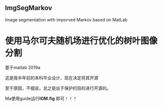 ## ImgSegMarkov

Image segmentation with imporved Markov based on MatLab

# 使用马尔可夫随机场进行优化的树叶图像分割

基于matlab 2019a

这是我半年前的本科毕业设计，现在决定将其开源

至于原因，不细说，总之是出于保护的目的进行开源的。

Ma使用guide运行**IOM.fig** 即可！！！



